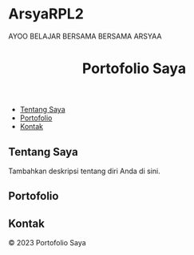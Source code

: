 # ArsyaRPL2
AYOO BELAJAR BERSAMA
BERSAMA ARSYAA
<!DOCTYPE html>
<html lang="en">
<head>
    <meta charset="UTF-8">
    <meta name="viewport" content="width=device-width, initial-scale=1.0">
    <link rel="stylesheet" href="index.css">
    <title>PORTFOLIO</title>
    
</head>
<body>
    <header>
        <h1>Portofolio Saya</h1>
    </header>
    <nav>
        <ul>
            <li><a href="#about">Tentang Saya</a></li>
            <li><a href="#portfolio">Portofolio</a></li>
            <li><a href="#contact">Kontak</a></li>
        </ul>
    </nav>
    <main>
        <section id="about">
            <h2>Tentang Saya</h2>
            <p>Tambahkan deskripsi tentang diri Anda di sini.</p>
        </section>
        <section id="portfolio">
            <h2>Portofolio</h2>
            <!-- Daftar proyek Anda -->
        </section>
        <section id="contact">
            <h2>Kontak</h2>
            <!-- Formulir kontak atau informasi kontak -->
        </section>
    </main>
    <footer>
        &copy; 2023 Portofolio Saya
    </footer>
    <script src="index.js"></script>
</body>
</html>


